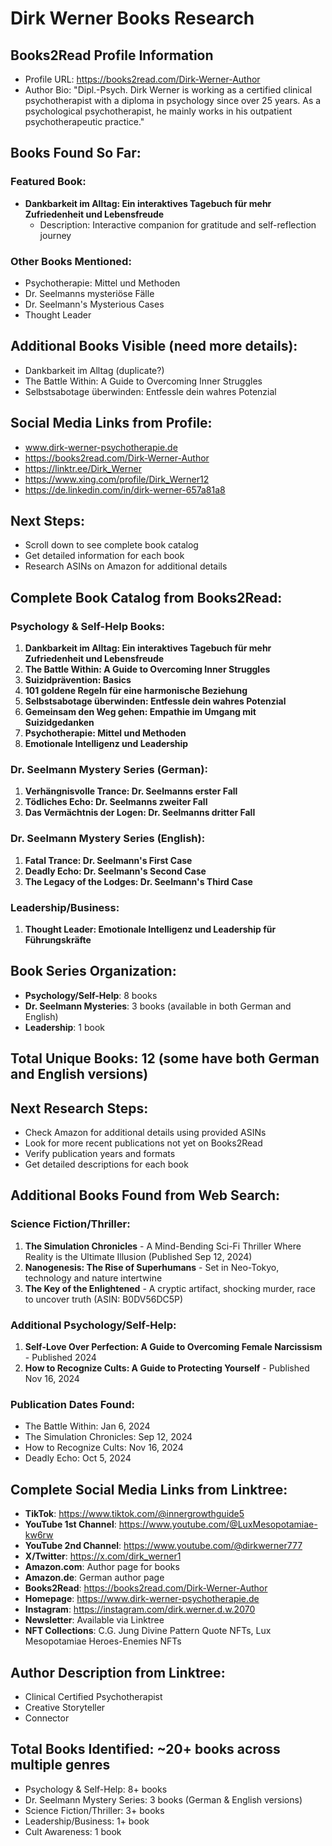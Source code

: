 # Dirk Werner Books Research

## Books2Read Profile Information
- Profile URL: https://books2read.com/Dirk-Werner-Author
- Author Bio: "Dipl.-Psych. Dirk Werner is working as a certified clinical psychotherapist with a diploma in psychology since over 25 years. As a psychological psychotherapist, he mainly works in his outpatient psychotherapeutic practice."

## Books Found So Far:

### Featured Book:
- **Dankbarkeit im Alltag: Ein interaktives Tagebuch für mehr Zufriedenheit und Lebensfreude**
  - Description: Interactive companion for gratitude and self-reflection journey

### Other Books Mentioned:
- Psychotherapie: Mittel und Methoden
- Dr. Seelmanns mysteriöse Fälle
- Dr. Seelmann's Mysterious Cases
- Thought Leader

## Additional Books Visible (need more details):
- Dankbarkeit im Alltag (duplicate?)
- The Battle Within: A Guide to Overcoming Inner Struggles
- Selbstsabotage überwinden: Entfessle dein wahres Potenzial

## Social Media Links from Profile:
- www.dirk-werner-psychotherapie.de
- https://books2read.com/Dirk-Werner-Author
- https://linktr.ee/Dirk_Werner
- https://www.xing.com/profile/Dirk_Werner12
- https://de.linkedin.com/in/dirk-werner-657a81a8

## Next Steps:
- Scroll down to see complete book catalog
- Get detailed information for each book
- Research ASINs on Amazon for additional details



## Complete Book Catalog from Books2Read:

### Psychology & Self-Help Books:
1. **Dankbarkeit im Alltag: Ein interaktives Tagebuch für mehr Zufriedenheit und Lebensfreude**
2. **The Battle Within: A Guide to Overcoming Inner Struggles**
3. **Suizidprävention: Basics**
4. **101 goldene Regeln für eine harmonische Beziehung**
5. **Selbstsabotage überwinden: Entfessle dein wahres Potenzial**
6. **Gemeinsam den Weg gehen: Empathie im Umgang mit Suizidgedanken**
7. **Psychotherapie: Mittel und Methoden**
8. **Emotionale Intelligenz und Leadership**

### Dr. Seelmann Mystery Series (German):
1. **Verhängnisvolle Trance: Dr. Seelmanns erster Fall**
2. **Tödliches Echo: Dr. Seelmanns zweiter Fall**
3. **Das Vermächtnis der Logen: Dr. Seelmanns dritter Fall**

### Dr. Seelmann Mystery Series (English):
1. **Fatal Trance: Dr. Seelmann's First Case**
2. **Deadly Echo: Dr. Seelmann's Second Case**
3. **The Legacy of the Lodges: Dr. Seelmann's Third Case**

### Leadership/Business:
1. **Thought Leader: Emotionale Intelligenz und Leadership für Führungskräfte**

## Book Series Organization:
- **Psychology/Self-Help**: 8 books
- **Dr. Seelmann Mysteries**: 3 books (available in both German and English)
- **Leadership**: 1 book

## Total Unique Books: 12 (some have both German and English versions)

## Next Research Steps:
- Check Amazon for additional details using provided ASINs
- Look for more recent publications not yet on Books2Read
- Verify publication years and formats
- Get detailed descriptions for each book


## Additional Books Found from Web Search:

### Science Fiction/Thriller:
1. **The Simulation Chronicles** - A Mind-Bending Sci-Fi Thriller Where Reality is the Ultimate Illusion (Published Sep 12, 2024)
2. **Nanogenesis: The Rise of Superhumans** - Set in Neo-Tokyo, technology and nature intertwine
3. **The Key of the Enlightened** - A cryptic artifact, shocking murder, race to uncover truth (ASIN: B0DV56DC5P)

### Additional Psychology/Self-Help:
1. **Self-Love Over Perfection: A Guide to Overcoming Female Narcissism** - Published 2024
2. **How to Recognize Cults: A Guide to Protecting Yourself** - Published Nov 16, 2024

### Publication Dates Found:
- The Battle Within: Jan 6, 2024
- The Simulation Chronicles: Sep 12, 2024
- How to Recognize Cults: Nov 16, 2024
- Deadly Echo: Oct 5, 2024

## Complete Social Media Links from Linktree:
- **TikTok**: https://www.tiktok.com/@innergrowthguide5
- **YouTube 1st Channel**: https://www.youtube.com/@LuxMesopotamiae-kw6rw
- **YouTube 2nd Channel**: https://www.youtube.com/@dirkwerner777
- **X/Twitter**: https://x.com/dirk_werner1
- **Amazon.com**: Author page for books
- **Amazon.de**: German author page
- **Books2Read**: https://books2read.com/Dirk-Werner-Author
- **Homepage**: https://www.dirk-werner-psychotherapie.de
- **Instagram**: https://instagram.com/dirk.werner.d.w.2070
- **Newsletter**: Available via Linktree
- **NFT Collections**: C.G. Jung Divine Pattern Quote NFTs, Lux Mesopotamiae Heroes-Enemies NFTs

## Author Description from Linktree:
- Clinical Certified Psychotherapist
- Creative Storyteller
- Connector

## Total Books Identified: ~20+ books across multiple genres
- Psychology & Self-Help: 8+ books
- Dr. Seelmann Mystery Series: 3 books (German & English versions)
- Science Fiction/Thriller: 3+ books
- Leadership/Business: 1+ book
- Cult Awareness: 1 book

